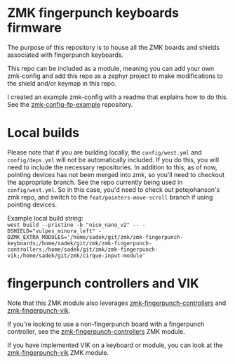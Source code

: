 # ZMK fingerpunch keyboards firmware

The purpose of this repository is to house all the ZMK boards and shields associated with fingerpunch keyboards.

This repo can be included as a module, meaning you can add your own zmk-config and add this repo as a zephyr project to make modifications to the shield and/or keymap in this repo.

I created an example zmk-config with a readme that explains how to do this. See the 
[zmk-config-fp-example](https://github.com/sadekbaroudi/zmk-config-fp-example) repository.

# Local builds

Please note that if you are building locally, the `config/west.yml` and `config/deps.yml` will not be automatically included. If you do this, you will need to include the necessary repositories. In addition to this, as of now, pointing devices has not been merged into zmk, so you'll need to checkout the appropriate branch. See the repo currently being used in `config/west.yml`. So in this case, you'd need to check out petejohanson's zmk repo, and switch to the `feat/pointers-move-scroll` branch if using pointing devices.

Example local build string:  
`west build --pristine -b "nice_nano_v2" -- -DSHIELD="vulpes_minora_left" -DZMK_EXTRA_MODULES='/home/sadek/git/zmk/zmk-fingerpunch-keyboards;/home/sadek/git/zmk/zmk-fingerpunch-controllers;/home/sadek/git/zmk/zmk-fingerpunch-vik;/home/sadek/git/zmk/cirque-input-module'`

# fingerpunch controllers and VIK

Note that this ZMK module also leverages [zmk-fingerpunch-controllers](https://github.com/sadekbaroudi/zmk-fingerpunch-controllers) and [zmk-fingerpunch-vik](https://github.com/sadekbaroudi/zmk-fingerpunch-vik).

If you're looking to use a non-fingerpunch board with a fingerpunch controller, see the [zmk-fingerpunch-controllers](https://github.com/sadekbaroudi/zmk-fingerpunch-controllers) ZMK module.

If you have implemented VIK on a keyboard or module, you can look at the [zmk-fingerpunch-vik](https://github.com/sadekbaroudi/zmk-fingerpunch-vik) ZMK module.
